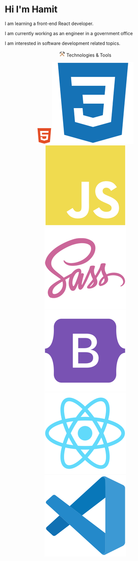 
<h1>Hi I'm Hamit</h1>


<p>I am learning a front-end React developer.</p>

<p>I am currently working as an engineer in a government office</p>

<p>I am interested in software development related topics.</p>




<p align="center"><img src="images/tools.png" width="20px" > Technologies & Tools </p>
<div align="center">    <img src="images/html5.svg" width="50px"><img src="images/ccs3.svg"><img src="images/js.svg"><img src="images/sass.svg"><img src="images/bootstrap.svg"><img src="images/react.svg"><img src="images/vscode.svg"></div>

